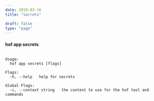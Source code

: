 ```yaml
---
date: 2019-03-16
title: "secrets"

draft: false
type: "page"
---
```


#### hof app secrets

```Set the App Secrets

Usage:
  hof app secrets [flags]

Flags:
  -h, --help   help for secrets

Global Flags:
  -c, --context string   the context to use for the hof tool and commands
```

